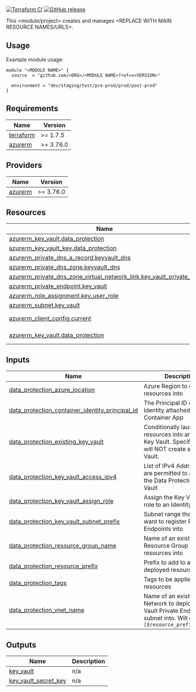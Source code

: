 # <REPLACE WITH USEFUL TERRAFORM DESCRIPTION>

[![Terraform CI](./actions/workflows/continuous-integration-terraform.yml/badge.svg?branch=main)](./actions/workflows/continuous-integration-terraform.yml?branch=main)
[![GitHub release](https://img.shields.io/github/release/<ORG>/<REPO>.svg)](./releases)

This <module/project> creates and manages <REPLACE WITH MAIN RESOURCE NAMES/URLS>.

## Usage

Example module usage:

```hcl
module "<MODULE NAME>" {
  source  = "github.com/<ORG>/<MODULE NAME>?ref=v<VERSION>"

  environment = "dev/staging/test/pre-prod/prod/post-prod"
}
```

<!-- BEGIN_TF_DOCS -->
## Requirements

| Name | Version |
|------|---------|
| <a name="requirement_terraform"></a> [terraform](#requirement\_terraform) | >= 1.7.5 |
| <a name="requirement_azurerm"></a> [azurerm](#requirement\_azurerm) | >= 3.76.0 |

## Providers

| Name | Version |
|------|---------|
| <a name="provider_azurerm"></a> [azurerm](#provider\_azurerm) | >= 3.76.0 |

## Resources

| Name | Type |
|------|------|
| [azurerm_key_vault.data_protection](https://registry.terraform.io/providers/hashicorp/azurerm/latest/docs/resources/key_vault) | resource |
| [azurerm_key_vault_key.data_protection](https://registry.terraform.io/providers/hashicorp/azurerm/latest/docs/resources/key_vault_key) | resource |
| [azurerm_private_dns_a_record.keyvault_dns](https://registry.terraform.io/providers/hashicorp/azurerm/latest/docs/resources/private_dns_a_record) | resource |
| [azurerm_private_dns_zone.keyvault_dns](https://registry.terraform.io/providers/hashicorp/azurerm/latest/docs/resources/private_dns_zone) | resource |
| [azurerm_private_dns_zone_virtual_network_link.key_vault_private_link](https://registry.terraform.io/providers/hashicorp/azurerm/latest/docs/resources/private_dns_zone_virtual_network_link) | resource |
| [azurerm_private_endpoint.key_vault](https://registry.terraform.io/providers/hashicorp/azurerm/latest/docs/resources/private_endpoint) | resource |
| [azurerm_role_assignment.key_user_role](https://registry.terraform.io/providers/hashicorp/azurerm/latest/docs/resources/role_assignment) | resource |
| [azurerm_subnet.key_vault](https://registry.terraform.io/providers/hashicorp/azurerm/latest/docs/resources/subnet) | resource |
| [azurerm_client_config.current](https://registry.terraform.io/providers/hashicorp/azurerm/latest/docs/data-sources/client_config) | data source |
| [azurerm_key_vault.data_protection](https://registry.terraform.io/providers/hashicorp/azurerm/latest/docs/data-sources/key_vault) | data source |

## Inputs

| Name | Description | Type | Default | Required |
|------|-------------|------|---------|:--------:|
| <a name="input_data_protection_azure_location"></a> [data\_protection\_azure\_location](#input\_data\_protection\_azure\_location) | Azure Region to deploy resources into | `string` | n/a | yes |
| <a name="input_data_protection_container_identity_principal_id"></a> [data\_protection\_container\_identity\_principal\_id](#input\_data\_protection\_container\_identity\_principal\_id) | The Principal ID of an Identity attached to the Container App | `string` | `""` | no |
| <a name="input_data_protection_existing_key_vault"></a> [data\_protection\_existing\_key\_vault](#input\_data\_protection\_existing\_key\_vault) | Conditionally launch resources into an existing Key Vault. Specifying this will NOT create a Key Vault. | `string` | `""` | no |
| <a name="input_data_protection_key_vault_access_ipv4"></a> [data\_protection\_key\_vault\_access\_ipv4](#input\_data\_protection\_key\_vault\_access\_ipv4) | List of IPv4 Addresses that are permitted to access the Data Protection Key Vault | `list(string)` | `[]` | no |
| <a name="input_data_protection_key_vault_assign_role"></a> [data\_protection\_key\_vault\_assign\_role](#input\_data\_protection\_key\_vault\_assign\_role) | Assign the Key Vault Key role to an Identity? | `bool` | `false` | no |
| <a name="input_data_protection_key_vault_subnet_prefix"></a> [data\_protection\_key\_vault\_subnet\_prefix](#input\_data\_protection\_key\_vault\_subnet\_prefix) | Subnet range that you want to register Private Endpoints into | `string` | n/a | yes |
| <a name="input_data_protection_resource_group_name"></a> [data\_protection\_resource\_group\_name](#input\_data\_protection\_resource\_group\_name) | Name of an existing Resource Group to deploy resources into | `string` | n/a | yes |
| <a name="input_data_protection_resource_prefix"></a> [data\_protection\_resource\_prefix](#input\_data\_protection\_resource\_prefix) | Prefix to add to all deployed resources | `string` | `""` | no |
| <a name="input_data_protection_tags"></a> [data\_protection\_tags](#input\_data\_protection\_tags) | Tags to be applied to all resources | `map(string)` | n/a | yes |
| <a name="input_data_protection_vnet_name"></a> [data\_protection\_vnet\_name](#input\_data\_protection\_vnet\_name) | Name of an existing Virtual Network to deploy the Key Vault Private Endpoint subnet into. Will default to: `[$resource_prefix]default` | `string` | `""` | no |

## Outputs

| Name | Description |
|------|-------------|
| <a name="output_key_vault"></a> [key\_vault](#output\_key\_vault) | n/a |
| <a name="output_key_vault_secret_key"></a> [key\_vault\_secret\_key](#output\_key\_vault\_secret\_key) | n/a |
<!-- END_TF_DOCS -->
